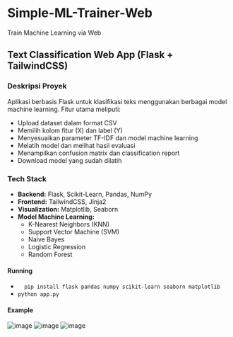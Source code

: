 # Simple-ML-Trainer-Web
Train Machine Learning via Web

## Text Classification Web App (Flask + TailwindCSS)

### Deskripsi Proyek

Aplikasi berbasis Flask untuk klasifikasi teks menggunakan berbagai model machine learning. Fitur utama meliputi:

- Upload dataset dalam format CSV
- Memilih kolom fitur (X) dan label (Y)
- Menyesuaikan parameter TF-IDF dan model machine learning
- Melatih model dan melihat hasil evaluasi
- Menampilkan confusion matrix dan classification report
- Download model yang sudah dilatih

### Tech Stack

- **Backend:** Flask, Scikit-Learn, Pandas, NumPy
- **Frontend:** TailwindCSS, Jinja2
- **Visualization:** Matplotlib, Seaborn
- **Model Machine Learning:**
    - K-Nearest Neighbors (KNN)
    - Support Vector Machine (SVM)
    - Naive Bayes
    - Logistic Regression
    - Random Forest

#### Running

- ```   pip install flask pandas numpy scikit-learn seaborn matplotlib ```
-  ``` python app.py ```

#### Example 
![image](https://github.com/user-attachments/assets/995f0053-cd26-4fe1-a76a-2744dfa3050a)
![image](https://github.com/user-attachments/assets/9e34291a-f061-4e89-a16c-a15a884051f7)
![image](https://github.com/user-attachments/assets/fac8abee-0f93-451a-a79f-564ecf1fd2ca)

